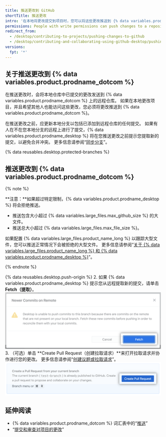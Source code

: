 ```yaml
---
title: 推送更改到 GitHub
shortTitle: 推送更改
intro: '在本地将更改提交到项目时，您可以将这些更改推送到 {% data variables.product.prodname_dotcom %}，以便其他人可以从远程仓库访问它们。'
permissions: People with write permissions can push changes to a repository.
redirect_from:
  - /desktop/contributing-to-projects/pushing-changes-to-github
  - /desktop/contributing-and-collaborating-using-github-desktop/pushing-changes-to-github
versions:
  fpt: '*'
---
```


## 关于推送更改到 {% data variables.product.prodname_dotcom %}

在推送更改时，会将本地仓库中已提交的更改发送到 {% data variables.product.prodname_dotcom %} 上的远程仓库。 如果在本地更改项目，并且希望其他人也能访问这些更改，您必须将更改推送到 {% data variables.product.prodname_dotcom %}。

在推送更改之前，应更新本地分支以包括已添加到远程仓库的任何提交。 如果有人在不在您本地分支的远程上进行了提交，{% data variables.product.prodname_desktop %} 将在您推送更改之前提示您提取新的提交，以避免合并冲突。 更多信息请参阅“[同步分支](/desktop/contributing-to-projects/syncing-your-branch)”。

{% data reusables.desktop.protected-branches %}

## 推送更改到 {% data variables.product.prodname_dotcom %}

{% note %}

**注意：**如果超过特定限制，{% data variables.product.prodname_desktop %} 将会拒绝推送。

- 推送包含大小超过 {% data variables.large_files.max_github_size %} 的大文件。
- 推送总大小超过 {% data variables.large_files.max_file_size %}。

如果配置 {% data variables.large_files.product_name_long %} 以跟踪大型文件，您可以推送正常情况下会被拒绝的大型文件。 更多信息请参阅“[关于 {% data variables.large_files.product_name_long %} 和 {% data variables.product.prodname_desktop %}](/desktop/getting-started-with-github-desktop/about-git-large-file-storage-and-github-desktop)”。

{% endnote %}

{% data reusables.desktop.push-origin %}
2. 如果 {% data variables.product.prodname_desktop %} 提示您从远程提取新的提交，请单击 **Fetch（提取）**。 ![提取按钮](/assets/images/help/desktop/fetch-newer-commits.png)
3. （可选）单击 **Create Pull Request（创建拉取请求）**来打开拉取请求并协作进行您的更改。 更多信息请参阅“[创建议题或拉取请求](/desktop/contributing-to-projects/creating-an-issue-or-pull-request)”。 ![创建拉取请求按钮](/assets/images/help/desktop/create-pull-request.png)

## 延伸阅读
- {% data variables.product.prodname_dotcom %} 词汇表中的“[推送](/github/getting-started-with-github/github-glossary/#push)”
- “[提交和审查对项目的更改](/desktop/contributing-to-projects/committing-and-reviewing-changes-to-your-project)”
